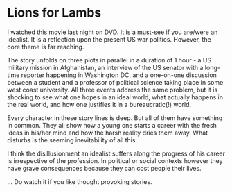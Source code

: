 Lions for Lambs
===
I watched this movie last night on DVD. It is a must-see if you are/were an idealist. It is a reflection upon the present US war politics. However, the core theme is far reaching.  
  
The story unfolds on three plots in parallel in a duration of 1 hour - a US military mission in Afghanistan, an interview of the US senator with a long-time reporter happening in Washington DC, and a one-on-one discussion between a student and a professor of political science taking place in some west coast university. All three events address the same problem, but it is shocking to see what one hopes in an ideal world, what actually happens in the real world, and how one justifies it in a bureaucratic(!) world.  
  
Every character in these story lines is deep. But all of them have something in common. They all show how a young one starts a career with the fresh ideas in his/her mind and how the harsh reality dries them away. What disturbs is the seeming inevitability of all this.  
  
I think the disillusionment an idealist suffers along the progress of his career is irrespective of the profession. In political or social contexts however they have grave consequences because they can cost people their lives.  
  
... Do watch it if you like thought provoking stories.

